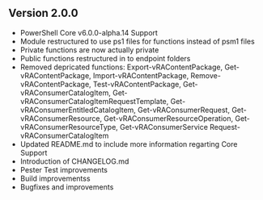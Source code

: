 ## Version 2.0.0

* PowerShell Core v6.0.0-alpha.14 Support
* Module restructured to use ps1 files for functions instead of psm1 files
* Private functions are now actually private
* Public functions restructured in to endpoint folders
* Removed depricated functions: Export-vRAContentPackage, Get-vRAContentPackage, Import-vRAContentPackage, Remove-vRAContentPackage, 
  Test-vRAContentPackage, Get-vRAConsumerCatalogItem, Get-vRAConsumerCatalogItemRequestTemplate, Get-vRAConsumerEntitledCatalogItem, 
  Get-vRAConsumerRequest, Get-vRAConsumerResource, Get-vRAConsumerResourceOperation, Get-vRAConsumerResourceType, Get-vRAConsumerService
  Request-vRAConsumerCatalogItem
* Updated README.md to include more information regarting Core Support
* Introduction of CHANGELOG.md
* Pester Test improvements
* Build improvementss
* Bugfixes and improvements